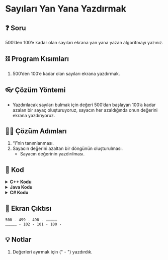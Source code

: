 # Sayıları Yan Yana Yazdırmak

## ❓ Soru
500’den 100’e kadar olan sayıları ekrana yan yana yazan algoritmayı yazınız.

## ⛓ Program Kısımları
1. 500’den 100’e kadar olan sayıları ekrana yazdırmak.

## 👓 Çözüm Yöntemi 
- Yazdırılacak sayıları bulmak için değeri 500’dan başlayan 100’a kadar azalan bir sayaç oluşturuyoruz, sayacın her azaldığında onun değerini ekrana yazdırıyoruz.
  
## 👩‍🔧 Çözüm Adımları
1. “i”nin tanımlanması.
2. Sayacın değerini azaltan bir döngünün oluşturulması.
   * Sayacın değerinin yazdırılması.

## 🤖 Kod

[//]: ------------------------------------------------------------------------------
<!-- ----------------------------- C++ Kodu ----------------------------------- -->
[//]: ------------------------------------------------------------------------------

<details>
<summary><b>C++ Kodu</b></summary>

```c++
#include <iostream>
#include <string>

using namespace std;
int main()
{
    // “i”nin tanımlanması.
    int i; 
    // Sayacın değerini azaltan bir döngünün oluşturulması.
    for (i = 500; i >= 100; i--) 
    // Sayacın değerinin yazdırılması.
        cout << i << " - "; 
    return 0;
}

```
</details>

[//]: ------------------------------------------------------------------------------
<!-- ----------------------------- Java Kodu ----------------------------------- -->
[//]: ------------------------------------------------------------------------------

<details>
<summary><b>Java Kodu</b></summary>

```java
public class SayilariYazdirmak {
 public static void main(String arg[]) {
  int i; // 1. Adım
  for (i = 500; i >= 100; i--) // 2. Adım
   System.out.print(i + " - "); // 2. adım (*), I. Nota bak
 }
}
```
</details>

[//]: ------------------------------------------------------------------------------
<!-- ----------------------------- C# Kodu ----------------------------------- -->
[//]: ------------------------------------------------------------------------------

<details>
<summary><b>C# Kodu</b></summary>

```cs
using System;
using System.Collections.Generic;
using System.Linq;
using System.Text;
using System.Threading.Tasks;

namespace SayilariYazdirmak
{
    class Program
    {
        static void Main(string[] args)
        {
            int i;
            for (i = 500; i >= 100; i--)
                Console.Write(i + " - ");
            Console.ReadLine();
        }
    }
}

```
</details>


## 🎉 Ekran Çıktısı

```
500 - 499 – 498 - …………… 
…………… - 102 - 101 - 100 -
```

## 💡 Notlar 
1. Değerleri ayırmak için (" - ") yazdırdık.
